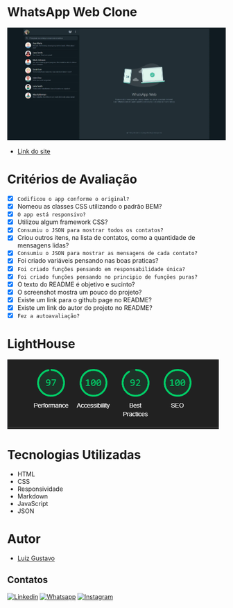 # WhatsApp Web Clone
![](./img/printProjeto.webp)
- [Link do site](https://luyz-gusta.github.io/whatsApp-senai-1-2023/ds2t/luiz_gustavo_da_silva/index.html)


# Critérios de Avaliação
- [x] `Codificou o app conforme o original?`
- [x] Nomeou as classes CSS utilizando o padrão BEM?
- [x] `O app está responsivo?`
- [x] Utilizou algum framework CSS?
- [x] `Consumiu o JSON para mostrar todos os contatos?`
- [x]  Criou outros itens, na lista de contatos, como a quantidade de mensagens lidas?
- [x] `Consumiu o JSON para mostrar as mensagens de cada contato?`
- [x] Foi criado variáveis pensando nas boas praticas?
- [x] `Foi criado funções pensando em responsabilidade única?`
- [x] `Foi criado funções pensando no principio de funções puras?`
- [x] O texto do README é objetivo e sucinto?
- [x] O screenshot mostra um pouco do projeto?
- [x] Existe um link para o github page no README?
- [x] Existe um link do autor do projeto no README?
- [x] `Fez a autoavaliação?`
  
# LightHouse
![](./img/lightHouse.webp)


# Tecnologias Utilizadas

- HTML
- CSS
- Responsividade
- Markdown
- JavaScript
- JSON
  
# Autor
- [Luiz Gustavo](https://github.com/luyz-gusta)

## Contatos
[![Linkedin](https://img.shields.io/badge/LinkedIn-0077B5?style=for-the-badge&logo=linkedin&logoColor=white)](https://www.linkedin.com/in/luyz-gusta/)
[![Whatsapp](https://img.shields.io/badge/WhatsApp-25D366?style=for-the-badge&logo=whatsapp&logoColor=white)](https://wa.me/11967593159)
[![Instagram](https://img.shields.io/badge/Instagram-E4405F?style=for-the-badge&logo=instagram&logoColor=white)](https://instagram.com/luyz.gusta/)
